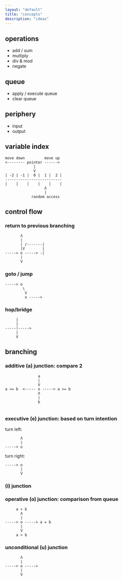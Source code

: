 ```yaml
---
layout: "default"
title: "concepts"
description: "ideas"
---
```


## operations

- add / sum
- multiply
- div & mod
- negate

## queue

- apply / execute queue
- clear queue

## periphery

- input
- output

## variable index

```
move down         move up
<-------- pointer ------>
             |
             V
| -2 | -1 |  0 |  1 |  2 |
--------------------------
|    |    |    |    |    |
                  Λ
                  |
            random access
```

## control flow

### return to previous branching

```
       Λ
       |
       | /-------|
       |V        |
-----> o -----> -|
       |
       V
```

### goto / jump

```
-----> o
        \
         V
         o ----->
```

### hop/bridge

```
     |
     |
-----)----->
     |
     V
```

## branching

### additive (a) junction: compare 2

```
               a
               |
               V
a <= b  <----- o -----> a >= b
               Λ
               |
               b


```

### executive (e) junction: based on turn intention

turn left:
```
       Λ
       |
-----> o
```

turn right:
```
-----> o
       |
       V
```

### (i) junction

### operative (o) junction: comparison from queue

```
     a < b
       Λ
       |
-----> o -----> a = b
       |
       V
     a > b
```

### unconditional (u) junction

```
       Λ
       |
-----> o ----->
       |
       V
```

